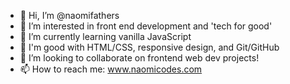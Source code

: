 - 👋 Hi, I’m @naomifathers
- 👀 I’m interested in front end development and 'tech for good'
- 🌱 I’m currently learning vanilla JavaScript
- 💪 I'm good with HTML/CSS, responsive design, and Git/GitHub 
- 💞️ I’m looking to collaborate on frontend web dev projects!
- 📫 How to reach me: www.naomicodes.com

<!---
naomifathers/naomifathers is a ✨ special ✨ repository because its `README.md` (this file) appears on your GitHub profile.
You can click the Preview link to take a look at your changes.
--->
